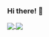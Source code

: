 


<h3 align="left">Hi there! 🥸</h3>
<a href="https://github.com/anuraghazra/github-readme-stats">
  <img align="center" src="https://github-readme-stats.vercel.app/api?username=MikkelvtK&theme=tokyonight" />
</a>
<a href="https://github.com/anuraghazra/convoychat">
  <img align="center" src="https://github-readme-stats.vercel.app/api/top-langs/?username=MikkelvtK&theme=tokyonight" />
</a>




<!---
MikkelvtK/MikkelvtK is a ✨ special ✨ repository because its `README.md` (this file) appears on your GitHub profile.
You can click the Preview link to take a look at your changes.
--->
